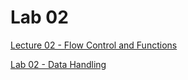 # Lab 02

[Lecture 02 - Flow Control and Functions](https://github.com/INF1005-6H-SocialDataAnalytics/lab02/blob/master/lecture.pdf)

[Lab 02 - Data Handling](https://github.com/INF1005-6H-SocialDataAnalytics/lab02/blob/master/Lab%2002%20-%20Handling%20Data.ipynb)

